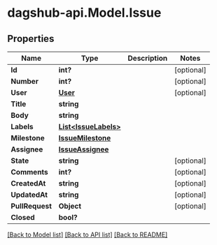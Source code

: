 # dagshub-api.Model.Issue
## Properties

Name | Type | Description | Notes
------------ | ------------- | ------------- | -------------
**Id** | **int?** |  | [optional] 
**Number** | **int?** |  | [optional] 
**User** | [**User**](User.md) |  | [optional] 
**Title** | **string** |  | 
**Body** | **string** |  | 
**Labels** | [**List&lt;IssueLabels&gt;**](IssueLabels.md) |  | 
**Milestone** | [**IssueMilestone**](IssueMilestone.md) |  | 
**Assignee** | [**IssueAssignee**](IssueAssignee.md) |  | 
**State** | **string** |  | [optional] 
**Comments** | **int?** |  | [optional] 
**CreatedAt** | **string** |  | [optional] 
**UpdatedAt** | **string** |  | [optional] 
**PullRequest** | **Object** |  | [optional] 
**Closed** | **bool?** |  | 

[[Back to Model list]](../README.md#documentation-for-models) [[Back to API list]](../README.md#documentation-for-api-endpoints) [[Back to README]](../README.md)

